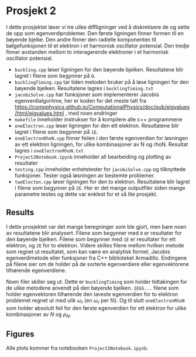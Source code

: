 # Prosjekt 2

I dette prosjektet løser vi tre ulike diffligninger ved å diskretisere de og sette de opp som egenverdiproblemer. Den første ligningen finner formen til en bøyende bjelke. Den andre finner den radielle komponenten til bølgefunksjonen til et elektron i et harmonisk oscillator potensial. Den tredje finner avstanden mellom to interagerende elektroner i et harmonisk oscillator potensial.

- `buckling.cpp` løser ligningen for den bøyende bjelken. Resultatene blir lagret i filene som begynner på `0`.
- `bucklingTiming.cpp` tar tiden metoden bruker på å løse ligningen for den bøyende bjelken. Resultatene lagres i `bucklingTiming.txt`
- `jacobiSolve.cpp` har funksjoner som implementerer Jacobis egenverdialgoritme, her er koden for det meste tatt fra https://compphysics.github.io/ComputationalPhysics/doc/pub/eigvalues/html/eigvalues.html , med noen endringer
- `makefile` inneholder instrukser for å kompilere alle c++ programmene
- `oneElectron.cpp` løser ligningen for den ett elektron. Resultatene blir lagret i filene som begynner på `1E`.
- `oneElectronRhoN.cpp` finner feilen i den første egenverdien for løsningen av ett elektron ligningen, for ulike kombinasjoner av N og rhoN. Resultat lagres i `oneElectronRhoN.txt`
- `Project2Notebook.ipynb` inneholder all bearbeiding og plotting av resultater
- `testing.cpp` inneholder enhetstester for `jacobiSolve.cpp` og tilknyttede funksjoner. Tester også løsningen av bestemte problemer.
- `twoElecton.cpp` løser ligningen for den to elektron. Resultatene blir lagret i filene som begynner på `2E`. Her er det mange outputfiler siden mange parametre testes og dette var enklest for et så lite prosjekt.

## Results

I dette prosjektet var det mange beregninger som ble gjort, men bare noen av resultatene blir analysert. Filene som begynner med `0` er resultater for den bøyende bjelken. Filene som begynner med `1E` er resultater for ett elektron, og `2E` for to elektron. Videre skilles filene mellom hvilken metode som regnet ut resultatet, som kan være en analytisk formel, Jacobis egenverdimetode eller funksjoner fra C++ biblioteket Armadillo. Endingene på filene sier om de holder på de sorterte egenverdiere eller egenvektorene tilhørende egenverdiene.

Noen filer skiller seg ut. Dette er `bucklingTiming` som holder tidtakingen for de ulike metodene anvendt på den bøyende bjelken. `2EGS...` filene som holder egenvektoren tilhørende den laveste egenverdien for to elektron problemet regnet ut med ulik $\omega_r$ (en $\omega_r$ per fil). Og til slutt `oneElectronRhoN` som holder absolutt feil for den første egenverdien for ett elektron for ulike kombinasjoner av $N$ og $\rho_N$.

## Figures

Alle plots kommer fra notebooken `Project2Notebook.ipynb`.
